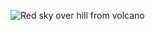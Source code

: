 ![Red sky over hill from volcano](https://user-images.githubusercontent.com/83775169/117448980-f1803600-af2e-11eb-9565-b69302354fb0.gif)
